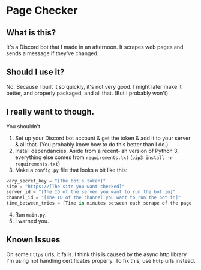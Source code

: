 # Page Checker

## What is this?
It's a Discord bot that I made in an afternoon. It scrapes web pages and sends a message if they've changed.
## Should I use it?
No. Because I built it so quickly, it's not very good. I might later make it better, and properly packaged, and all that. (But I probably won't)
## I really want to though.
You shouldn't.

1. Set up your Discord bot account & get the token & add it to your server & all that. (You probably know how to do this better than I do.)
2. Install dependancies. Aside from a recent-ish version of Python 3, everything else comes from `requirements.txt` (`pip3 install -r requirements.txt`)
3. Make a `config.py` file that looks a bit like this:
```python
very_secret_key = "[The bot's token]"
site = "https://[The site you want checked]"
server_id = "[The ID of the server you want to run the bot in]"
channel_id = "[The ID of the channel you want to run the bot in]"
time_between_tries = [Time in minutes between each scrape of the page
```
4. Run `main.py`.
5. I warned you.

## Known Issues
On some `https` urls, it fails. I think this is caused by the async http library I'm using not handling certificates properly.
To fix this, use `http` urls instead.
